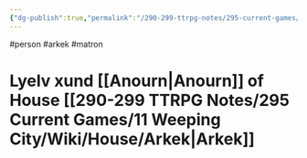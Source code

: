 ```yaml
---
{"dg-publish":true,"permalink":"/290-299-ttrpg-notes/295-current-games/11-weeping-city/wiki/person/lyelv/"}
---
```



#person #arkek #matron 

# Lyelv xund [[Anourn\|Anourn]] of House [[290-299 TTRPG Notes/295 Current Games/11 Weeping City/Wiki/House/Arkek\|Arkek]]